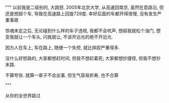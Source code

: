 """
以前我是二级别的, 大路怒. 2005年北京大学, 从高速回南京, 虽然在意路沿, 但还是想超个车, 导致在高速路上回旋729度. 幸好后面的车都开得很慢, 没有发生严重事故

惊魂未定之后, 无论碰到什么样的车子违规, 我都不会吭声, 想超我就松个油门, 想变我就让一个车头, 闪我就让, 不该开远光的绝不开远光.

因为人在车上, 车在路上, 随便一个失控, 就比摔跤严重得多.

没什么好怒路的, 大家都想赶时间, 但我不想赶着死; 大家都想抄捷径, 但我不想抄末路.

不算夸张. 就算一辈子不会出事, 但生气容易折寿, 也不合算

"""

从你的全世界路过
